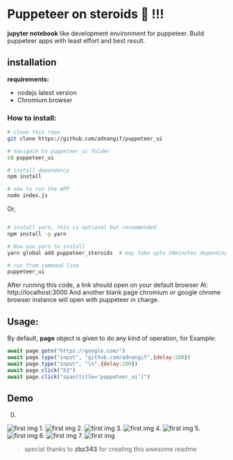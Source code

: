 # Puppeteer on steroids :muscle: !!!

**jupyter notebook** like development environment for puppeteer. Build puppeteer apps with least effort and best result.

## installation

**requirements:**

* nodejs latest version
* Chromium browser 

### How to install:

```bash
# clone this repo
git clone https://github.com/adnangif/puppeteer_ui

# navigate to puppeteer_ui folder
cd puppeteer_ui 

# install dependancy
npm install

# now to run the APP
node index.js
```

Or,
```bash

# install yarn, this is optional but recommended
npm install -g yarn

# Now use yarn to install 
yarn global add puppeteer_steroids  # may take upto 20minutes depending on internet connection

# run from command line
puppeteer_ui


```


After running this code, a link should open on your default browser At: http://localhost:3000
And another blank page chromium or google chrome browser instance will open with puppeteer in charge. 

## Usage:
By default, **page** object is given to do any kind of operation, for Example:

```javascript
await page.goto("https://google.com/")
await page.type("input", "github.com/adnangif",{delay:200})
await page.type("input", "\n",{delay:200})
await page.click("h3")
await page.click("span[title='puppeteer_ui']")

```
## Demo

0.
![first img](https://github.com/adnangif/puppeteer_ui/blob/for_image_file/demo/demo_goto_this_repo/demo_0.png)
1.
![first img](https://github.com/adnangif/puppeteer_ui/blob/for_image_file/demo/demo_goto_this_repo/demo_21.png)
2.
![first img](https://github.com/adnangif/puppeteer_ui/blob/for_image_file/demo/demo_goto_this_repo/demo_23.png)
3.
![first img](https://github.com/adnangif/puppeteer_ui/blob/for_image_file/demo/demo_goto_this_repo/demo_24.png)
4.
![first img](https://github.com/adnangif/puppeteer_ui/blob/for_image_file/demo/demo_goto_this_repo/demo_25.png)
5.
![first img](https://github.com/adnangif/puppeteer_ui/blob/for_image_file/demo/demo_goto_this_repo/demo_26.png)
6.
![first img](https://github.com/adnangif/puppeteer_ui/blob/for_image_file/demo/demo_goto_this_repo/demo_27.png)
7.
![first img](https://github.com/adnangif/puppeteer_ui/blob/for_image_file/demo/demo_goto_this_repo/demo_28.png)


> special thanks to **zbz343** for creating this awesome readme